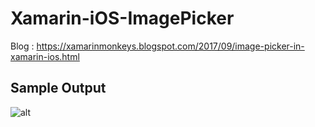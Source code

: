 # Xamarin-iOS-ImagePicker

Blog : https://xamarinmonkeys.blogspot.com/2017/09/image-picker-in-xamarin-ios.html

## Sample Output

 ![alt](https://www.c-sharpcorner.com/article/image-picker-in-xamarin-ios-app/Images/out2.png)
